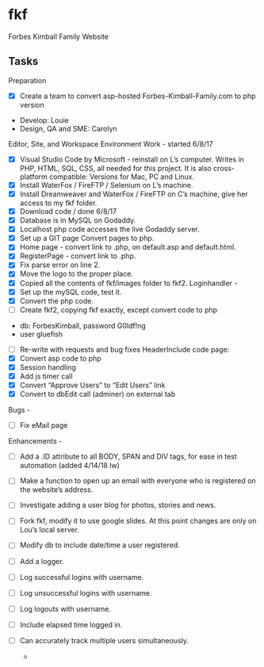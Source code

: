 # fkf
Forbes Kimball Family Website

## Tasks
Preparation
  - [x] Create a team to convert asp-hosted Forbes-Kimball-Family.com to php version
  - Develop: Louie
  - Design, QA and SME: Carolyn
  
Editor, Site, and Workspace Environment Work - started 6/8/17
- [x] Visual Studio Code by Microsoft - reinstall on L’s computer.  Writes in PHP, HTML, SQL, CSS, all needed for this project.  It is also cross-platform compatible: Versions for Mac, PC and Linux.
- [x] Install WaterFox / FireFTP / Selenium on L’s machine.
- [x] Install Dreamweaver and WaterFox / FireFTP on C’s machine, give her access to my fkf folder.
- [x] Download code / done 6/8/17
- [x] Database is in MySQL on Godaddy.
- [x] Localhost php code accesses the live Godaddy server.
- [x] Set up a GIT page
Convert pages to php.
- [x] Home page - convert link to .php, on default.asp and default.html.
- [x] RegisterPage - convert link to .php.  
- [x] Fix parse error on line 2.
- [x] Move the logo to the proper place.
- [x] Copied all the contents of fkf/images folder to fkf2.
Loginhandler - 
- [x] Set up the mySQL code, test it.
- [x] Convert the php code.
- [ ] Create fkf2, copying fkf exactly, except convert code to php
 - db: ForbesKimball, password G0ldf!ng
 - user gluefish
  - [ ] Re-write with requests and bug fixes
HeaderInclude code page:
- [x] Convert asp code to php
- [x] Session handling
- [x] Add js timer call
- [x] Convert “Approve Users” to “Edit Users” link
- [x] Convert to dbEdit call (adminer) on external tab

Bugs -
- [ ] Fix eMail page

Enhancements - 
- [ ] Add a .ID attribute to all BODY, SPAN and DIV tags, for ease in test automation (added 4/14/18 lw)
- [ ] Make a function to open up an email with everyone who is registered on the website’s address.
- [ ] Investigate adding a user blog for photos, stories and news. 
- [ ] Fork fkf, modify it to use google slides.  At this point changes are only on Lou’s local server.
- [ ] Modify db to include date/time a user registered.
- [ ] Add a logger.
-   [ ] Log successful logins with username.
-   [ ] Log unsuccessful logins with username.
-   [ ] Log logouts with username.
-   [ ] Include elapsed time logged in.
-   [ ] Can accurately track multiple users simultaneously.



  -
 
